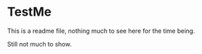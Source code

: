 # TestMe

This is a readme file, nothing much to see here for the time being.

Still not much to show.
